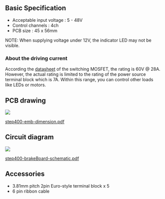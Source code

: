 ## Basic Specification

- Acceptable input voltage : 5 - 48V
- Control channels : 4ch
- PCB size : 45 x 56mm

NOTE: When supplying voltage under 12V, the indicator LED may not be visible.

### About the driving current

According the [datasheet](https://datasheet.lcsc.com/szlcsc/Winsok-Semicon-WSF28N06_C148431.pdf) of the switching MOSFET, the rating is 60V @ 28A. However, the actual rating is limited to the rating of the power source terminal block which is 7A. Within this range, you can control other loads like LEDs or motors.

## PCB drawing

[![](https://ponoor.com/cms/wp-content/uploads/2021/03/step400-emb-dimension.png)](https://ponoor.com/cms/wp-content/uploads/2021/03/step400-emb-dimension.png)

[step400-emb-dimension.pdf](https://ponoor.com/cms/wp-content/uploads/2021/03/step400-emb-dimension.pdf)

## Circuit diagram

[![](https://ponoor.com/cms/wp-content/uploads/2021/03/stem400-emb-schematic.png)](https://ponoor.com/cms/wp-content/uploads/2021/03/stem400-emb-schematic.png)

[step400-brakeBoard-schematic.pdf](https://ponoor.com/cms/wp-content/uploads/2021/03/step400-brakeBoard-schematic.pdf)

## Accessories
- 3.81mm pitch 2pin Euro-style terminal block x 5
- 6 pin ribbon cable